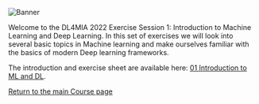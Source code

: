 ![Banner](https://heathered-minnow-f5a.notion.site/image/https%3A%2F%2Fs3-us-west-2.amazonaws.com%2Fsecure.notion-static.com%2F2c209d92-b863-455c-96e3-e19a1e6be8c2%2Fbanner.png?table=block&id=9e7f6029-6d6b-4423-9b2d-b89cbb49d75a&spaceId=10bcea8c-e347-41c2-830b-9cba925c8c74&width=2000&userId=&cache=v2)


Welcome to the DL4MIA 2022 Exercise Session 1: Introduction to Machine Learning and Deep Learning. In this set of exercises we will look into several basic topics in Machine learning and make ourselves familiar with the basics of modern Deep learning frameworks.


The introduction and exercise sheet are available here: [01 Introduction to ML and DL](https://tinyurl.com/2srr6872).


[Return to the main Course page](https://tinyurl.com/7z8jxx2w)
